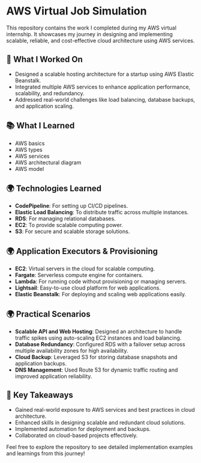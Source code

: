 # AWS Virtual Job Simulation  

This repository contains the work I completed during my AWS virtual internship. It showcases my journey in designing and implementing scalable, reliable, and cost-effective cloud architecture using AWS services.  

## 🌟 What I Worked On  
- Designed a scalable hosting architecture for a startup using AWS Elastic Beanstalk.  
- Integrated multiple AWS services to enhance application performance, scalability, and redundancy.  
- Addressed real-world challenges like load balancing, database backups, and application scaling.  

## 📚 What I Learned   
  - AWS basics
  - AWS types
  - AWS services
  - AWS architectural diagram
  - AWS model  
  
## 🌍 Technologies Learned  
  - **CodePipeline**: For setting up CI/CD pipelines.  
  - **Elastic Load Balancing**: To distribute traffic across multiple instances.  
  - **RDS**: For managing relational databases.  
  - **EC2**: To provide scalable computing power.  
  - **S3**: For secure and scalable storage solutions.  

 ## 🌍 Application Executors & Provisioning  
  - **EC2**: Virtual servers in the cloud for scalable computing.  
  - **Fargate**: Serverless compute engine for containers.  
  - **Lambda**: For running code without provisioning or managing servers.  
  - **Lightsail**: Easy-to-use cloud platform for web applications.  
  - **Elastic Beanstalk**: For deploying and scaling web applications easily.  

 ## 🌍 Practical Scenarios  
 - **Scalable API and Web Hosting**: Designed an architecture to handle traffic spikes using auto-scaling EC2 instances and load balancing.  
 - **Database Redundancy**: Configured RDS with a failover setup across multiple availability zones for high availability.  
 - **Cloud Backup**: Leveraged S3 for storing database snapshots and application backups.  
 - **DNS Management**: Used Route 53 for dynamic traffic routing and improved application reliability.  

 ## 🚀 Key Takeaways  
 - Gained real-world exposure to AWS services and best practices in cloud architecture.  
 - Enhanced skills in designing scalable and redundant cloud solutions.  
 - Implemented automation for deployment and backups.  
 - Collaborated on cloud-based projects effectively.  

Feel free to explore the repository to see detailed implementation examples and learnings from this journey!
